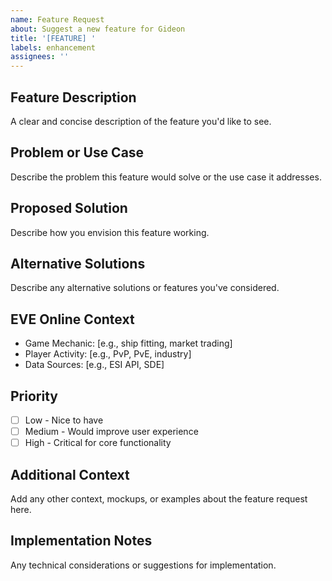 ```yaml
---
name: Feature Request
about: Suggest a new feature for Gideon
title: '[FEATURE] '
labels: enhancement
assignees: ''
---
```


## Feature Description
A clear and concise description of the feature you'd like to see.

## Problem or Use Case
Describe the problem this feature would solve or the use case it addresses.

## Proposed Solution
Describe how you envision this feature working.

## Alternative Solutions
Describe any alternative solutions or features you've considered.

## EVE Online Context
- Game Mechanic: [e.g., ship fitting, market trading]
- Player Activity: [e.g., PvP, PvE, industry]
- Data Sources: [e.g., ESI API, SDE]

## Priority
- [ ] Low - Nice to have
- [ ] Medium - Would improve user experience
- [ ] High - Critical for core functionality

## Additional Context
Add any other context, mockups, or examples about the feature request here.

## Implementation Notes
Any technical considerations or suggestions for implementation.